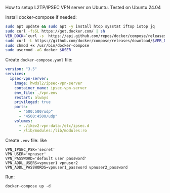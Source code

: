 How to setup L2TP/IPSEC VPN server on Ubuntu. Tested on Ubuntu 24.04

Install docker-compose if needed:

```bash
sudo apt update && sudo apt -y install htop sysstat iftop iotop jq
sudo curl -fsSL https://get.docker.com/ | sh
VER_DOCK=`curl -s  https://api.github.com/repos/docker/compose/releases|jq -r ".[].tag_name,.[].prerelease"|grep -v 'rc'|sed -n '1p'`
sudo curl -L https://github.com/docker/compose/releases/download/$VER_DOCK/docker-compose-`uname -s`-`uname -m` -o /usr/bin/docker-compose
sudo chmod +x /usr/bin/docker-compose
sudo usermod -aG docker $USER
```

Create `docker-compose.yaml` file:

```yaml
version: "3.5"
services:
  ipsec-vpn-server:
    image: hwdsl2/ipsec-vpn-server
    container_name: ipsec-vpn-server
    env_file: ./vpn.env
    restart: always
    privileged: true
    ports:
      - "500:500/udp"
      - "4500:4500/udp"
    volumes:
      - ./ikev2-vpn-data:/etc/ipsec.d
      - /lib/modules:/lib/modules:ro
```

Create `.env` file: like

```
VPN_IPSEC_PSK='secret'
VPN_USER='vpnuser'
VPN_PASSWORD='default user password'
VPN_ADDL_USERS=vpnuser1 vpnuser2
VPN_ADDL_PASSWORDS=vpnuser1_password vpnuser2_password
```

Run:

```
docker-compose up -d
```

